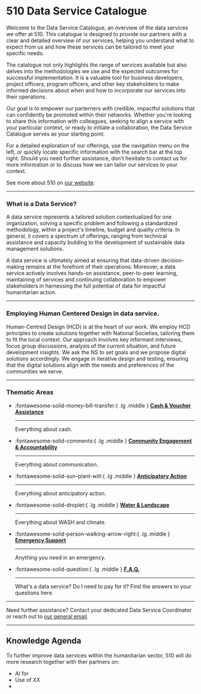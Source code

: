 # 510 Data Service Catalogue


<!-- markdownlint-disable-next-line no-trailing-punctuation -->

Welcome to the Data Service Catalogue, an overview of the data services we offer at 510. This catalogue is designed to provide our partners with a clear and detailed overview of our services, helping you understand what to expect from us and how these services can be tailored to meet your specific needs.

The catalogue not only highlights the range of services available but also delves into the methodologies we use and the expected outcomes for successful implementation. It is a valuable tool for business developers, project officers, program officers, and other key stakeholders to make informed decisions about when and how to incorporate our services into their operations.

Our goal is to empower our parterners with credible, impactful solutions that can confidently be promoted within their networks. Whether you're looking to share this information with colleagues, seeking to align a service with your particular context, or ready to initiate a collaboration, the Data Service Catalogue serves as your starting point.

For a detailed exploration of our offerings, use the navigation menu on the left, or quickly locate specific information with the search bar at the top right. Should you need further assistance, don't hesitate to contact us for more information or to discuss how we can tailor our services to your context.

See more about 510 on [our website](https://510.global/).

---

### What is a Data Service?

A data service represents a tailored solution contextualized for one organization, solving a specific problem and following a standardized methodology, within a project's timeline, budget and quality criteria.  In general, it covers a spectrum of offerings, ranging from technical assistance and capacity building to the development of sustainable data management solutions. 

A data service is ultimately aimed at ensuring that data-driven decision-making remains at the forefront of their operations. Moreover, a data service actively involves hands-on assistance, peer-to-peer learning, maintaining of services and continuing collaboration to empower stakeholders in harnessing the full potential of data for impactful humanitarian action.  

---
### Employing Human Centered Design in data service.

Human-Centred Design (HCD) is at the heart of our work. We employ HCD principles to create solutions together with National Societies, tailoring them to fit the local context. Our approach involves key informant interviews, focus group discussions, analysis of the current situation, and future development insights. We ask the NS to set goals and we propose digital solutions accordingly. We engage in iterative design and testing, ensuring that the digital solutions align with the needs and preferences of the communities we serve. 

---
### Thematic Areas

<!-- markdownlint-disable -->
<div class="grid cards" markdown>

-   :fontawesome-solid-money-bill-transfer:{ .lg .middle } [__Cash & Voucher Assistance__](./cva/index.md)

    ---

    Everything about cash.


-   :fontawesome-solid-comments:{ .lg .middle } [__Community Engagement & Accountability__](./cea/index.md)

    ---

    Everything about communication.


-   :fontawesome-solid-sun-plant-wilt:{ .lg .middle } [__Anticipatory Action__](./aa/index.md)

    ---

    Everything about anticipatory action.


-   :fontawesome-solid-droplet:{ .lg .middle } [__Water & Landscape__](./wl/index.md)

    ---

    Everything about WASH and climate.


-   :fontawesome-solid-person-walking-arrow-right:{ .lg .middle } [__Emergency Support__](./es/index.md)

    ---

    Anything you need in an emergency.


-   :fontawesome-solid-question:{ .lg .middle } [__F.A.Q.__](./faq/index.md)

    ---

    What's a data service? Do I need to pay for it? Find the answers to your questions here.

</div>

<!-- markdownlint-enable -->


---

Need further assistance? Contact your dedicated Data Service Coordinator
or reach out to [our general email](mailto:support@510.global).

---

## Knowledge Agenda
To further improve data services within the humanitarian sector, 510 will do more research together with ther partners on: 
* AI for 
* Use of XX
* 
